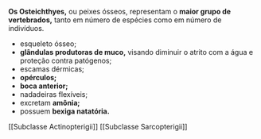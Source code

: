 **Os Osteichthyes,** ou peixes ósseos, representam o **maior grupo de vertebrados,** tanto em número de espécies como em número de indivíduos.

* esqueleto ósseo;
* **glândulas produtoras de muco,** visando diminuir o atrito com a água e proteção contra patógenos;
* escamas dérmicas;
* **opérculos;**
* **boca anterior;**
* nadadeiras flexíveis;
* excretam **amônia;**
* possuem **bexiga natatória.** 

[[Subclasse Actinopterigii]]
[[Subclasse Sarcopterigii]]
